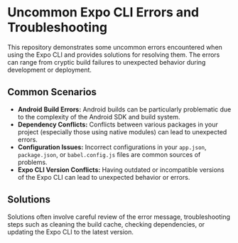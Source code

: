 # Uncommon Expo CLI Errors and Troubleshooting

This repository demonstrates some uncommon errors encountered when using the Expo CLI and provides solutions for resolving them.  The errors can range from cryptic build failures to unexpected behavior during development or deployment. 

## Common Scenarios

* **Android Build Errors:**  Android builds can be particularly problematic due to the complexity of the Android SDK and build system. 
* **Dependency Conflicts:**  Conflicts between various packages in your project (especially those using native modules) can lead to unexpected errors.
* **Configuration Issues:** Incorrect configurations in your `app.json`, `package.json`, or `babel.config.js` files are common sources of problems. 
* **Expo CLI Version Conflicts:** Having outdated or incompatible versions of the Expo CLI can lead to unexpected behavior or errors.

## Solutions

Solutions often involve careful review of the error message, troubleshooting steps such as cleaning the build cache, checking dependencies, or updating the Expo CLI to the latest version.